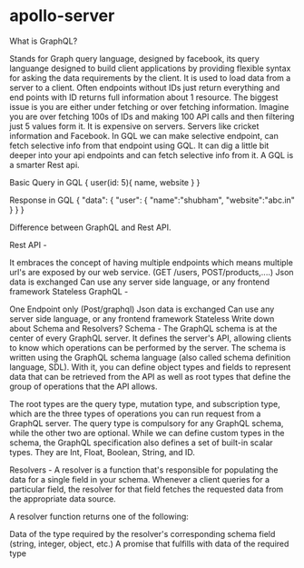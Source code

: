 # apollo-server

What is GraphQL?

Stands for Graph query language, designed by facebook, its query languange designed to build client applications by providing flexible syntax for asking the data requirements by the client. It is used to load data from a server to a client. Often endpoints without IDs just return everything and end points with ID returns full information about 1 resource. The biggest issue is you are either under fetching or over fetching information. Imagine you are over fetching 100s of IDs and making 100 API calls and then filtering just 5 values form it. It is expensive on servers. Servers like cricket information and Facebook. In GQL we can make selective endpoint, can fetch selective info from that endpoint using GQL. It can dig a little bit deeper into your api endpoints and can fetch selective info from it. A GQL is a smarter Rest api.

Basic Query in GQL { user(id: 5){ name, website } }

Response in GQL { "data": { "user": { "name":"shubham", "website":"abc.in" } } }

Difference between GraphQL and Rest API.

Rest API -

It embraces the concept of having multiple endpoints which means multiple url's are exposed by our web service. (GET /users, POST/products,....)
Json data is exchanged
Can use any server side language, or any frontend framework
Stateless
GraphQL -

One Endpoint only (Post/graphql)
Json data is exchanged
Can use any server side language, or any frontend framework
Stateless
Write down about Schema and Resolvers? Schema - The GraphQL schema is at the center of every GraphQL server. It defines the server's API, allowing clients to know which operations can be performed by the server. The schema is written using the GraphQL schema language (also called schema definition language, SDL). With it, you can define object types and fields to represent data that can be retrieved from the API as well as root types that define the group of operations that the API allows.

The root types are the query type, mutation type, and subscription type, which are the three types of operations you can run request from a GraphQL server. The query type is compulsory for any GraphQL schema, while the other two are optional. While we can define custom types in the schema, the GraphQL specification also defines a set of built-in scalar types. They are Int, Float, Boolean, String, and ID.

Resolvers - A resolver is a function that's responsible for populating the data for a single field in your schema. Whenever a client queries for a particular field, the resolver for that field fetches the requested data from the appropriate data source.

A resolver function returns one of the following:

Data of the type required by the resolver's corresponding schema field (string, integer, object, etc.) A promise that fulfills with data of the required type

